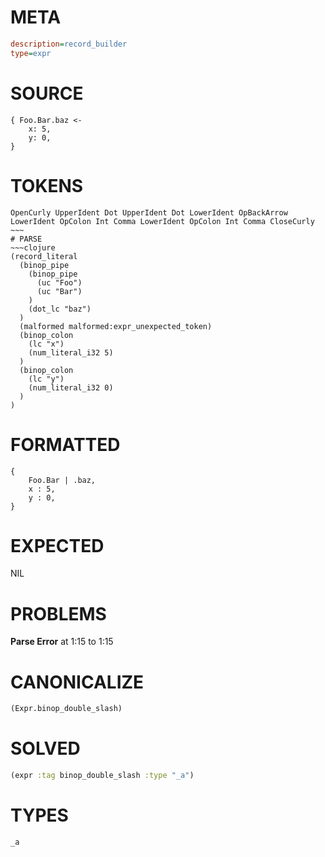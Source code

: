 # META
~~~ini
description=record_builder
type=expr
~~~
# SOURCE
~~~roc
{ Foo.Bar.baz <-
    x: 5,
    y: 0,
}
~~~
# TOKENS
~~~text
OpenCurly UpperIdent Dot UpperIdent Dot LowerIdent OpBackArrow LowerIdent OpColon Int Comma LowerIdent OpColon Int Comma CloseCurly ~~~
# PARSE
~~~clojure
(record_literal
  (binop_pipe
    (binop_pipe
      (uc "Foo")
      (uc "Bar")
    )
    (dot_lc "baz")
  )
  (malformed malformed:expr_unexpected_token)
  (binop_colon
    (lc "x")
    (num_literal_i32 5)
  )
  (binop_colon
    (lc "y")
    (num_literal_i32 0)
  )
)
~~~
# FORMATTED
~~~roc
{
	Foo.Bar | .baz,
	x : 5,
	y : 0,
}
~~~
# EXPECTED
NIL
# PROBLEMS
**Parse Error**
at 1:15 to 1:15

# CANONICALIZE
~~~clojure
(Expr.binop_double_slash)
~~~
# SOLVED
~~~clojure
(expr :tag binop_double_slash :type "_a")
~~~
# TYPES
~~~roc
_a
~~~
